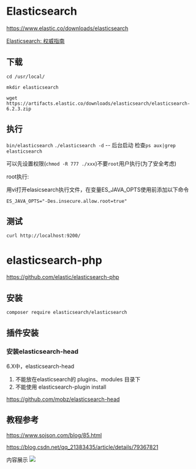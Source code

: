 # Elasticsearch

https://www.elastic.co/downloads/elasticsearch

[Elasticsearch: 权威指南](https://elasticsearch.cn/book/elasticsearch_definitive_guide_2.x/mapping-analysis.html)

## 下载

`cd /usr/local/`

`mkdir elasticsearch`

`wget https://artifacts.elastic.co/downloads/elasticsearch/elasticsearch-6.2.3.zip`

## 执行

`bin/elasticsearch`
`./elasticsearch -d` -- 后台启动 检查`ps aux|grep elasticsearch`

可以先设置权限(`chmod -R 777 ./xxx`)不要`root`用户执行(为了安全考虑)

root执行: 

用vi打开elasicsearch执行文件，在变量ES_JAVA_OPTS使用前添加以下命令

`ES_JAVA_OPTS="-Des.insecure.allow.root=true" `



## 测试

`curl http://localhost:9200/` 


# elasticsearch-php

https://github.com/elastic/elasticsearch-php

## 安装

`composer require elasticsearch/elasticsearch`



## 插件安装

### 安装elasticsearch-head

6.X中，elasticsearch-head

1. 不能放在elasticsearch的 plugins、modules 目录下
2. 不能使用 elasticsearch-plugin install



https://github.com/mobz/elasticsearch-head



## 教程参考

https://www.sojson.com/blog/85.html

https://blog.csdn.net/qq_21383435/article/details/79367821





内容展示
![](https://ws1.sinaimg.cn/large/006tNc79gy1fpnualproij317s162gs9.jpg)













